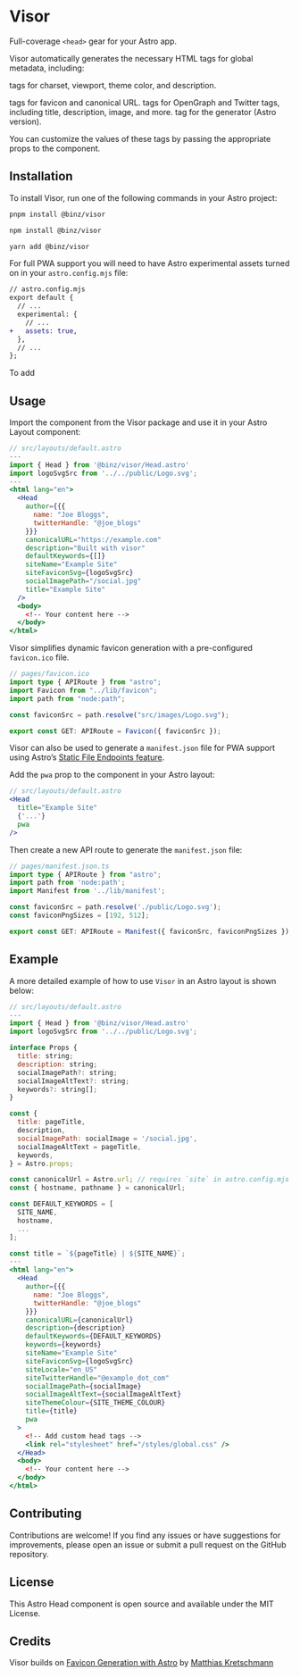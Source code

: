 # Visor

Full-coverage `<head>` gear for your Astro app.

Visor automatically generates the necessary HTML tags for global metadata, including:

<meta> tags for charset, viewport, theme color, and description.
<link> tags for favicon and canonical URL.
<meta> tags for OpenGraph and Twitter tags, including title, description, image, and more.
<meta> tag for the generator (Astro version).

You can customize the values of these tags by passing the appropriate props to the <Head> component.

## Installation

To install Visor, run one of the following commands in your Astro project:

```bash
pnpm install @binz/visor
```

```bash
npm install @binz/visor
```

```bash
yarn add @binz/visor
```

For full PWA support you will need to have Astro experimental assets turned on in your `astro.config.mjs` file:

```diff js
// astro.config.mjs
export default {
  // ...
  experimental: {
    // ...
+   assets: true,
  },
  // ...
};
```

To add 

## Usage

Import the <Head> component from the Visor package and use it in your Astro Layout component:

```jsx
// src/layouts/default.astro
---
import { Head } from '@binz/visor/Head.astro'
import logoSvgSrc from '../../public/Logo.svg';
---
<html lang="en">
  <Head
    author={{{
      name: "Joe Bloggs",
      twitterHandle: "@joe_blogs"
    }}}
    canonicalURL="https://example.com"
    description="Built with visor"
    defaultKeywords={[]}
    siteName="Example Site"
    siteFaviconSvg={logoSvgSrc}
    socialImagePath="/social.jpg"
    title="Example Site"
  />
  <body>
    <!-- Your content here -->
  </body>
</html>
```

Visor simplifies dynamic favicon generation with a pre-configured `favicon.ico` file. 

```ts
// pages/favicon.ico
import type { APIRoute } from "astro";
import Favicon from "../lib/favicon";
import path from "node:path";

const faviconSrc = path.resolve("src/images/Logo.svg");

export const GET: APIRoute = Favicon({ faviconSrc });
```

Visor can also be used to generate a `manifest.json` file for PWA support using Astro’s [Static File Endpoints feature](https://docs.astro.build/en/core-concepts/endpoints/). 

Add the `pwa` prop to the <Head> component in your Astro layout:

```jsx
// src/layouts/default.astro
<Head
  title="Example Site" 
  {'...'} 
  pwa
/>
```

Then create a new API route to generate the `manifest.json` file:

```ts
// pages/manifest.json.ts
import type { APIRoute } from "astro";
import path from 'node:path';
import Manifest from '../lib/manifest';

const faviconSrc = path.resolve('./public/Logo.svg');
const faviconPngSizes = [192, 512];

export const GET: APIRoute = Manifest({ faviconSrc, faviconPngSizes });
```

## Example

A more detailed example of how to use `Visor` in an Astro layout is shown below:

```jsx
// src/layouts/default.astro
---
import { Head } from '@binz/visor/Head.astro'
import logoSvgSrc from '../../public/Logo.svg';

interface Props {
  title: string;
  description: string;
  socialImagePath?: string;
  socialImageAltText?: string;
  keywords?: string[];
}

const {
  title: pageTitle,
  description,
  socialImagePath: socialImage = '/social.jpg',
  socialImageAltText = pageTitle,
  keywords,
} = Astro.props;

const canonicalUrl = Astro.url; // requires `site` in astro.config.mjs
const { hostname, pathname } = canonicalUrl;

const DEFAULT_KEYWORDS = [
  SITE_NAME,
  hostname,
  ...
];

const title = `${pageTitle} | ${SITE_NAME}`;
---
<html lang="en">
  <Head
    author={{{
      name: "Joe Bloggs",
      twitterHandle: "@joe_blogs"
    }}}
    canonicalURL={canonicalUrl}
    description={description}
    defaultKeywords={DEFAULT_KEYWORDS}
    keywords={keywords}
    siteName="Example Site"
    siteFaviconSvg={logoSvgSrc}
    siteLocale="en_US"
    siteTwitterHandle="@example_dot_com"
    socialImagePath={socialImage}
    socialImageAltText={socialImageAltText}
    siteThemeColour={SITE_THEME_COLOUR}
    title={title}
    pwa
  >
    <!-- Add custom head tags -->
    <link rel="stylesheet" href="/styles/global.css" />
  </Head>
  <body>
    <!-- Your content here -->
  </body>
</html>
```

## Contributing
Contributions are welcome! If you find any issues or have suggestions for improvements, please open an issue or submit a pull request on the GitHub repository.

## License
This Astro Head component is open source and available under the MIT License.

## Credits
Visor builds on [Favicon Generation with Astro](https://kremalicious.com/favicon-generation-with-astro/) by [Matthias Kretschmann](https://matthiaskretschmann.com/)